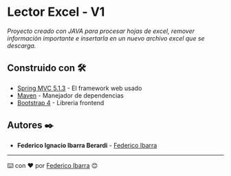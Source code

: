 # Lector Excel - V1

_Proyecto creado con JAVA para procesar hojas de excel, remover información importante e insertarla en un nuevo archivo excel que se descarga._

## Construido con 🛠️

* [Spring MVC 5.1.3](https://spring.io/) - El framework web usado
* [Maven](https://maven.apache.org/) - Manejador de dependencias
* [Bootstrap 4](https://getbootstrap.com/) - Libreria frontend

## Autores ✒️

* **Federico Ignacio Ibarra Berardi** - [Federico Ibarra](https://github.com/EuronGreyjoy91)

---
⌨️ con ❤️ por [Federico Ibarra](https://github.com/EuronGreyjoy91) 😊
